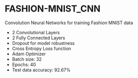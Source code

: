 # FASHION-MNIST_CNN
Convolution Neural Networks for training Fashion MNIST data

* 2 Convolutional Layers
* 2 Fully Connected Layers    
* Dropout for model robustness    
* Cross Entropy Loss function    
* Adam Optimizer    
* Batch size: 32
* Epochs: 40
* Test data accuracy: 92.67%
